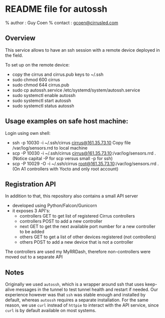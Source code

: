 # README file for autossh

% author	: Guy Coen
% contact	: gcoen@cirrusled.com

## Overview

This service allows to have an ssh session with a remote device deployed in the field.

To set up on the remote device:
- copy the cirrus and cirrus.pub keys to ~/.ssh
- sudo chmod 600 cirrus
- sudo chmod 644 cirrus.pub
- sudo cp autossh.service /etc/systemd/system/autossh.service
- sudo systemctl enable autossh
- sudo systemctl start autossh
- sudo systemctl status autossh

## Usage examples on safe host machine:

Login using own shell:
- ssh -p 10030 -i ~/.ssh/cirrus cirrus@161.35.73.10
Copy file /var/log/sensors.rrd to local machine  
- scp -P 10030 -i ~/.ssh/cirrus cirrus@161.35.73.10:/var/log/sensors.rrd .
(Notice capital -P for scp versus small -p for ssh)
- scp -P 10029 -O -i ~/.ssh/cirrus root@161.35.73.10:/var/log/sensors.rrd .
(On A1 controllers with Yocto and only root account)

## Registration API

In addition to that, this repository also contains a small API server
- developed using Python/Falcon/Gunicorn
- it exposes 3 API's:
	- controllers GET to get list of registered Cirrus controllers
	- controllers POST to add a new controller
	- next GET to get the next available port number for a new controller to be added
	- others GET to get a list of other devices registered (not controllers)
	- others POST to add a new device that is not a controller

The controllers are used my MyRRDash, therefore non-controllers were moved out to a separate API
  
## Notes

Originally we used `autossh`, which is a wrapper around ssh that uses keep-alive messages in the tunnel to test tunnel health and restart if needed. Our experience however was that `ssh` was stable enough and installed by default, whereas `autossh` requires a separate installation. 
For the same reason, we use `curl` instead of `httpie` to interact with the API service, since `curl` is by default available on most systems.